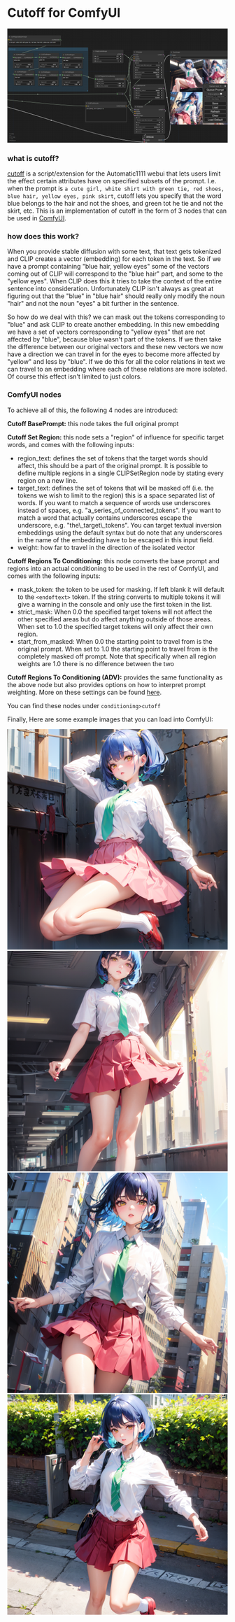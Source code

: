 # Cutoff for ComfyUI

![screenshot of workflow](https://github.com/BlenderNeko/ComfyUI_Cutoff/blob/master/examples/screenshot.png)

### what is cutoff?

[cutoff](https://github.com/hnmr293/sd-webui-cutoff) is a script/extension for the Automatic1111 webui that lets users limit the effect certain attributes have on specified subsets of the prompt. I.e. when the prompt is `a cute girl, white shirt with green tie, red shoes, blue hair, yellow eyes, pink skirt`, cutoff lets you specify that the word blue belongs to the hair and not the shoes, and green tot he tie and not the skirt, etc. This is an implementation of cutoff in the form of 3 nodes that can be used in [ComfyUI](https://github.com/comfyanonymous/ComfyUI).

### how does this work?

When you provide stable diffusion with some text, that text gets tokenized and CLIP creates a vector (embedding) for each token in the text. So if we have a prompt containing "blue hair, yellow eyes" some of the vectors coming out of CLIP will correspond to the "blue hair" part, and some to the "yellow eyes". When CLIP does this it tries to take the context of the entire sentence into consideration. Unfortunately CLIP isn't always as great at figuring out that the "blue" in "blue hair" should really only modify the noun "hair" and not the noun "eyes" a bit further in the sentence.

So how do we deal with this? we can mask out the tokens corresponding to "blue" and ask CLIP to create another embedding. In this new embedding we have a set of vectors corresponding to "yellow eyes" that are not affected by "blue", because blue wasn't part of the tokens. If we then take the difference between our original vectors and  these new vectors we now have a direction we can travel in for the eyes to become more affected by "yellow" and less by "blue". If we do this for all the color relations in text we can travel to an embedding where each of these relations are more isolated. Of course this effect isn't limited to just colors.

### ComfyUI nodes
To achieve all of this, the following 4 nodes are introduced:

**Cutoff BasePrompt:** this node takes the full original prompt

**Cutoff Set Region:** this node sets a "region" of influence for specific target words, and comes with the following inputs:
- region\_text: defines the set of tokens that the target words should affect, this should be a part of the original prompt. It is possible to define multiple regions in a single CLIPSetRegion node by stating every region on a new line.
- target\_text: defines the set of tokens that will be masked off (i.e. the tokens we wish to limit to the region) this is a space separated list of words. If you want to match a sequence of words use underscores instead of spaces, e.g. "a\_series\_of\_connected\_tokens". If you want to match a word that actually contains underscores escape the underscore, e.g. "the\\_target\\_tokens". You can target textual inversion embeddings using the default syntax but do note that any underscores in the name of the embedding have to be escaped in this input field.
- weight: how far to travel in the direction of the isolated vector 

**Cutoff Regions To Conditioning:** this node converts the base prompt and regions into an actual conditioning to be used in the rest of ComfyUI, and comes with the following inputs:
- mask\_token: the token to be used for masking. If left blank it will default to the `<endoftext>` token. If the string converts to multiple tokens it will give a warning in the console and only use the first token in the list.
- strict_mask: When 0.0 the specified target tokens will not affect the other specified areas but do affect anything outside of those areas. When set to 1.0 the specified target tokens will only affect their own region.
- start\_from\_masked: When 0.0 the starting point to travel from is the original prompt. When set to 1.0 the starting point to travel from is the completely masked off prompt. Note that specifically when all region weights are 1.0 there is no difference between the two

**Cutoff Regions To Conditioning (ADV):** provides the same functionality as the above node but also provides options on how to interpret prompt weighting. More on these settings can be found [here](https://github.com/BlenderNeko/ComfyUI_ADV_CLIP_emb).

You can find these nodes under `conditioning>cutoff`

Finally, Here are some example images that you can load into ComfyUI:

![first example generation of a cute girl, white shirt with green tie, red shoes, blue hair, yellow eyes, pink skirt using cutoff](https://github.com/BlenderNeko/ComfyUI_Cutoff/blob/master/examples/ComfyUI_00671_.png)
![first example generation of a cute girl, white shirt with green tie, red shoes, blue hair, yellow eyes, pink skirt using cutoff](https://github.com/BlenderNeko/ComfyUI_Cutoff/blob/master/examples/ComfyUI_00672_.png)
![first example generation of a cute girl, white shirt with green tie, red shoes, blue hair, yellow eyes, pink skirt using cutoff](https://github.com/BlenderNeko/ComfyUI_Cutoff/blob/master/examples/ComfyUI_00673_.png)
![first example generation of a cute girl, white shirt with green tie, red shoes, blue hair, yellow eyes, pink skirt using cutoff](https://github.com/BlenderNeko/ComfyUI_Cutoff/blob/master/examples/ComfyUI_00674_.png)